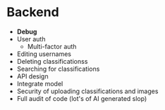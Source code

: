 # Backend
- **Debug**
- User auth
    - Multi-factor auth
- Editing usernames
- Deleting classificationss
- Searching for classifications
- API design
- Integrate model
- Security of uploading classifications and images
- Full audit of code (lot's of AI generated slop)